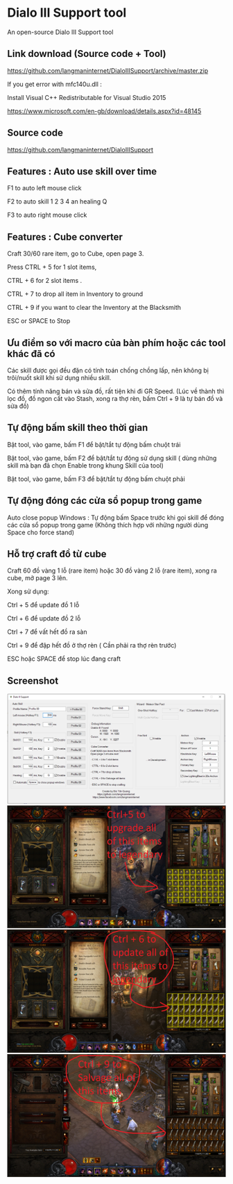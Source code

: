 # Dialo III Support tool
An open-source Dialo III Support tool

Link download (Source code + Tool)
------------
https://github.com/langmaninternet/DialoIIISupport/archive/master.zip


If you get error with mfc140u.dll : 

Install Visual C++ Redistributable for Visual Studio 2015

https://www.microsoft.com/en-gb/download/details.aspx?id=48145

Source code
------------
https://github.com/langmaninternet/DialoIIISupport




Features : Auto use skill over time
------------

F1 to auto left mouse click

F2 to auto skill 1 2 3 4 an healing Q

F3 to auto right mouse click




Features : Cube converter
------------

Craft 30/60 rare item, go to Cube, open page 3. 

Press CTRL + 5 for 1 slot items,  

CTRL + 6 for 2 slot items .

CTRL + 7 to drop all item in Inventory to ground

CTRL + 9 if you want to clear the Inventory at the Blacksmith

ESC or SPACE to Stop 



Ưu điểm so với macro của bàn phím hoặc các tool khác đã có
------------

Các skill được gọi đều đặn có tính toán chống chồng lấp, nên không bị trôi/nuốt skill khi sử dụng nhiều skill.

Có thêm tính năng bán và sửa đồ, rất tiện khi đi GR Speed. (Lúc về thành thì lọc đồ, đồ ngon cất vào Stash, xong ra thợ rèn, bấm Ctrl + 9 là tự bán đồ và sửa đồ)




Tự động bấm skill theo thời gian
------------

Bật tool, vào game, bấm F1 để bật/tắt tự động bấm chuột trái

Bật tool, vào game, bấm F2 để bật/tắt tự động sử dụng skill ( dùng những skill mà bạn đã chọn Enable trong khung Skill của tool) 

Bật tool, vào game, bấm F3 để bật/tắt tự động bấm chuột phải



Tự động đóng các cửa sổ popup trong game
------------
Auto close popup Windows : Tự động bấm Space trước khi gọi skill để đóng các cửa sổ popup trong game (Không thích hợp với những người dùng Space cho force stand)


Hỗ trợ craft đồ từ cube
------------
Craft 60 đồ vàng 1 lỗ (rare item) hoặc 30 đồ vàng 2 lỗ (rare item), xong ra cube, mở page 3 lên. 

Xong sử dụng:

 Ctrl + 5 để update đồ 1 lỗ
 
 Ctrl + 6 để update đồ 2 lỗ
 
 Ctrl + 7 để vất hết đồ ra sàn
 
 Ctrl + 9 để đập hết đồ ở thợ rèn ( Cần phải ra thợ rèn trước)
 
 ESC hoặc SPACE để stop lúc đang craft





Screenshot
------------
![](FinalRelease/Screen03.png)
![](FinalRelease/Cube02.png)
![](FinalRelease/Cube03.png)
![](FinalRelease/Cube04.png)


